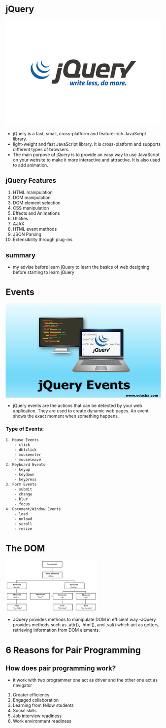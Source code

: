 # jQuery
![images](images/j.jpg)

- jQuery is a fast, small, cross-platform and feature-rich JavaScript library.
-  light-weight and fast JavaScript library. It is cross-platform and supports different types of browsers.
- The main purpose of jQuery is to provide an easy way to use JavaScript on your website to make it more interactive and attractive. It is also used to add animation.

## jQuery Features
1. HTML manipulation
2. DOM manipulation
3. DOM element selection
4. CSS manipulation
5. Effects and Animations
6. Utilities
7. AJAX
8. HTML event methods
9. JSON Parsing
10. Extensibility through plug-ins

## summary
- my advise before learn jQuery to learn the basics of web designing before starting to learn jQuery


# Events
![images](images/Events.png)
- jQuery events are the actions that can be detected by your web application. They are used to create dynamic web pages. An event shows the exact moment when something happens.

### Type of Events:
    1. Mouse Events
        - click
        - dblclick
        - mouseenter
        - mouseleave
    2. Keyboard Events
        - keyup
        - keydown
        - keypress
    3. Form Events
        - submit
        - change
        - blur
        - focus
    4. Document/Window Events
        - load
        - unload
        - scroll
        - resize

# The DOM
![images](images/dom.png)
- JQuery provides methods to manipulate DOM in efficient way
-JQuery provides methods such as .attr(), .html(), and .val() which act as getters, retrieving information from DOM elements.

# 6 Reasons for Pair Programming
## How does pair programming work?
- it work with two programmer one act as driver and the other one act as navigator 

1. Greater efficiency
2. Engaged collaboration
3. Learning from fellow students
4. Social skills
5. Job interview readiness
6. Work environment readiness
